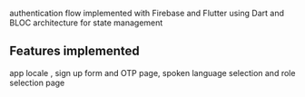

 authentication flow implemented with Firebase and Flutter using Dart and BLOC architecture for state management

## Features implemented

app locale , sign up form and OTP page, spoken language selection and role selection page

